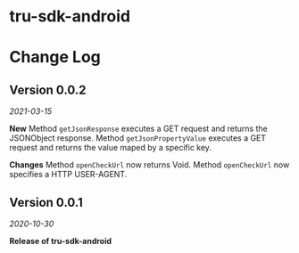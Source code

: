 
# tru-sdk-android

Change Log
==========

## Version 0.0.2

_2021-03-15_

**New**
Method `getJsonResponse` executes a GET request and returns the JSONObject response.
Method `getJsonPropertyValue` executes a GET request and returns the value maped by a specific key.

**Changes**
Method `openCheckUrl` now returns Void.
Method `openCheckUrl` now specifies a HTTP USER-AGENT.


## Version 0.0.1

_2020-10-30_

**Release of tru-sdk-android**
